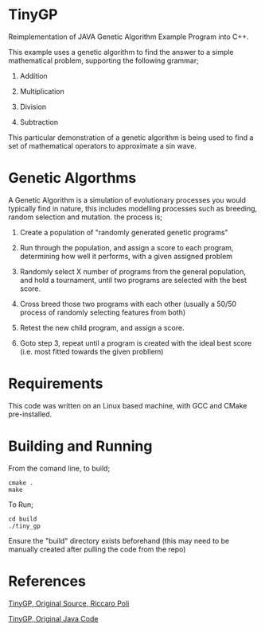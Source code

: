 # TinyGP

Reimplementation of JAVA Genetic Algorithm Example Program into C++.

This example uses a genetic algorithm to find the answer to a simple mathematical problem, supporting the following grammar;

1. Addition

2. Multiplication

3. Division

4. Subtraction

This particular demonstration of a genetic algorithm is being used to find a set of mathematical operators to approximate a sin wave.

# Genetic Algorthms

A Genetic Algorithm is a simulation of evolutionary processes you would typically find in nature, this includes modelling processes such as breeding, random selection and mutation. the process is;

1. Create a population of "randomly generated genetic programs"

2. Run through the population, and assign a score to each program, determining how well it performs, with a given assigned problem

3. Randomly select X number of programs from the general population, and hold a tournament, until two programs are selected with the best score.

4. Cross breed those two programs with each other (usually a 50/50 process of randomly selecting features from both)

5. Retest the new child program, and assign a score.

6. Goto step 3, repeat until a program is created with the ideal best score (i.e. most fitted towards the given probllem)

# Requirements

This code was written on an Linux based machine, with GCC and CMake pre-installed.

# Building and Running

From the comand line, to build;

```
cmake .
make

```
To Run;

```
cd build
./tiny_gp
```

Ensure the "build" directory exists beforehand (this may need to be manually created after pulling the code from the repo)

# References

[TinyGP, Original Source, Riccaro Poli](https://cswww.essex.ac.uk/staff/rpoli/TinyGP/index.html)

[TinyGP, Original Java Code](https://cswww.essex.ac.uk/staff/rpoli/TinyGP/tiny_gp.java)


